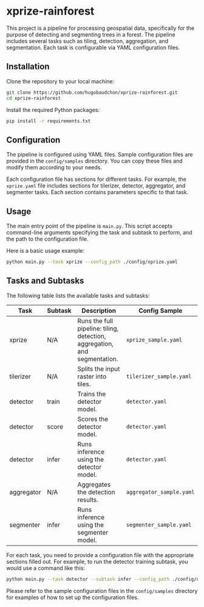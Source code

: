 # xprize-rainforest

This project is a pipeline for processing geospatial data, specifically for the purpose of detecting and segmenting trees in a forest. The pipeline includes several tasks such as tiling, detection, aggregation, and segmentation. Each task is configurable via YAML configuration files.

## Installation

Clone the repository to your local machine:

```bash
git clone https://github.com/hugobaudchon/xprize-rainforest.git
cd xprize-rainforest
```

Install the required Python packages:

```bash
pip install -r requirements.txt
```

## Configuration

The pipeline is configured using YAML files. Sample configuration files are provided in the `config/samples` directory. You can copy these files and modify them according to your needs.

Each configuration file has sections for different tasks. For example, the `xprize.yaml` file includes sections for tilerizer, detector, aggregator, and segmenter tasks. Each section contains parameters specific to that task.

## Usage

The main entry point of the pipeline is `main.py`. This script accepts command-line arguments specifying the task and subtask to perform, and the path to the configuration file.

Here is a basic usage example:

```bash
python main.py --task xprize --config_path ./config/xprize.yaml
```

## Tasks and Subtasks

The following table lists the available tasks and subtasks:

| Task       | Subtask | Description | Config Sample |
|------------|---------|-------------|---------------|
| xprize     | N/A     | Runs the full pipeline: tiling, detection, aggregation, and segmentation. | `xprize_sample.yaml` |
| tilerizer  | N/A     | Splits the input raster into tiles. | `tilerizer_sample.yaml` |
| detector   | train   | Trains the detector model. | `detector.yaml` |
| detector   | score   | Scores the detector model. | `detector.yaml` |
| detector   | infer   | Runs inference using the detector model. | `detector.yaml` |
| aggregator | N/A     | Aggregates the detection results. | `aggregator_sample.yaml` |
| segmenter  | infer   | Runs inference using the segmenter model. | `segmenter_sample.yaml` |

For each task, you need to provide a configuration file with the appropriate sections filled out. For example, to run the detector training subtask, you would use a command like this:

```bash
python main.py --task detector --subtask infer --config_path ./config/detector.yaml
```

Please refer to the sample configuration files in the `config/samples` directory for examples of how to set up the configuration files.
